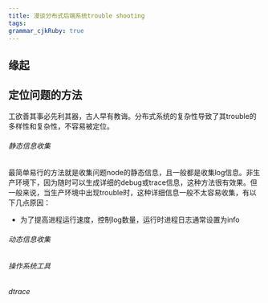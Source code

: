 ```yaml
---
title: 漫谈分布式后端系统trouble shooting
tags: 
grammar_cjkRuby: true
---
```

## 缘起


## 定位问题的方法
工欲善其事必先利其器，古人早有教诲。分布式系统的复杂性导致了其trouble的多样性和复杂性，不容易被定位。

###### 静态信息收集
最简单易行的方法就是收集问题node的静态信息，且一般都是收集log信息。非生产环境下，因为随时可以生成详细的debug或trace信息，这种方法很有效果。但一般来说，当生产环境中出现trouble时，这种详细信息一般不太容易收集，有以下几点原因：
- 为了提高进程运行速度，控制log数量，运行时进程日志通常设置为info


###### 动态信息收集


###### 操作系统工具

###### dtrace


